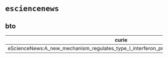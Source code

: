 # `esciencenews`

## bto

| curie                                                                                    |   usages | nodes                                                     |
|------------------------------------------------------------------------------------------|----------|-----------------------------------------------------------|
| eScienceNews:A_new_mechanism_regulates_type_I_interferon_production_in_white_blood_cells |        1 | [BTO:0004625](http://purl.obolibrary.org/obo/BTO_0004625) |

